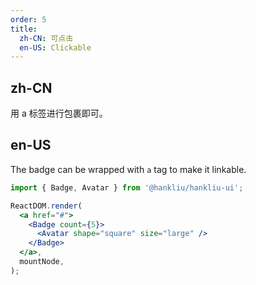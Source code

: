 ```yaml
---
order: 5
title:
  zh-CN: 可点击
  en-US: Clickable
---
```


## zh-CN

用 a 标签进行包裹即可。

## en-US

The badge can be wrapped with `a` tag to make it linkable.

```jsx
import { Badge, Avatar } from '@hankliu/hankliu-ui';

ReactDOM.render(
  <a href="#">
    <Badge count={5}>
      <Avatar shape="square" size="large" />
    </Badge>
  </a>,
  mountNode,
);
```
